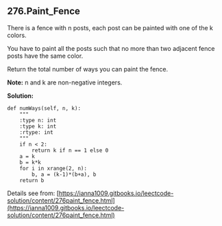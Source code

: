 ## 276.Paint_Fence

There is a fence with n posts, each post can be painted with one of the k colors.

You have to paint all the posts such that no more than two adjacent fence posts have the same color.

Return the total number of ways you can paint the fence.

**Note:**
n and k are non-negative integers.

**Solution:**

    def numWays(self, n, k):
        """
        :type n: int
        :type k: int
        :rtype: int
        """
        if n < 2:
            return k if n == 1 else 0
        a = k
        b = k*k
        for i in xrange(2, n):
            b, a = (k-1)*(b+a), b
        return b
        
Details see from: [https://ianna1009.gitbooks.io/leectcode-solution/content/276paint_fence.html](https://ianna1009.gitbooks.io/leectcode-solution/content/276paint_fence.html)
        
